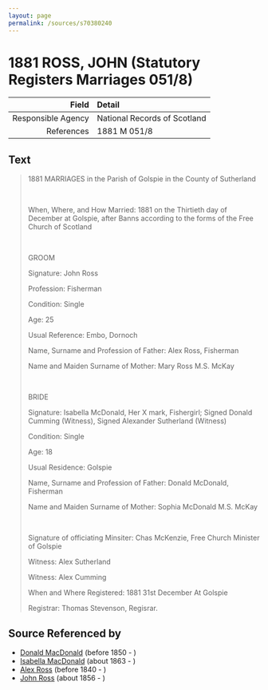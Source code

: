 ```yaml
---
layout: page
permalink: /sources/s70380240
---
```


# 1881 ROSS, JOHN (Statutory Registers Marriages 051/8)

Field | Detail
---:|:---
Responsible Agency | National Records of Scotland
References | 1881 M 051/8

## Text

> 1881 MARRIAGES in the Parish of Golspie in the County of Sutherland
>
> <br/>
>
> When, Where, and How Married: 1881 on the Thirtieth day of December at Golspie, after Banns according to the forms of the Free Church of Scotland
>
> <br/>
>
> GROOM
>
> Signature: John Ross
>
> Profession: Fisherman
>
> Condition: Single
>
> Age: 25
>
> Usual Reference: Embo, Dornoch
>
> Name, Surname and Profession of Father: Alex Ross, Fisherman
>
> Name and Maiden Surname of Mother: Mary Ross M.S. McKay
>
> <br/>
>
> BRIDE
>
> Signature: Isabella McDonald, Her X mark, Fishergirl; Signed Donald Cumming (Witness), Signed Alexander Sutherland (Witness)
>
> Condition: Single
>
> Age: 18
>
> Usual Residence: Golspie
>
> Name, Surname and Profession of Father: Donald McDonald, Fisherman
>
> Name and Maiden Surname of Mother: Sophia McDonald M.S. McKay
>
> <br/>
>
> Signature of officiating Minsiter: Chas McKenzie, Free Church Minister of Golspie
>
> Witness: Alex Sutherland
>
> Witness: Alex Cumming
>
> When and Where Registered: 1881 31st December At Golspie
>
> Registrar: Thomas Stevenson, Regisrar.
>

## Source Referenced by

* [Donald MacDonald](../people/@28173184@-donald-macdonald-b1850-d.md) (before 1850 - )
* [Isabella MacDonald](../people/@80818668@-isabella-macdonald-b1863-d.md) (about 1863 - )
* [Alex Ross](../people/@58451451@-alex-ross-b1840-d.md) (before 1840 - )
* [John Ross](../people/@81395704@-john-ross-b1856-d.md) (about 1856 - )
